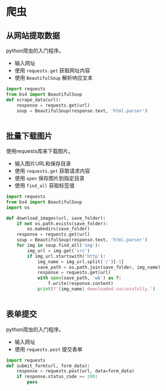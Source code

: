 # 爬虫
## 从网站提取数据

python爬虫的入门程序。

- 输入网址
- 使用 `requests.get` 获取网址内容
- 使用 `BeautifulSoup` 解析响应文本

```python
import requests
from bs4 import BeautifulSoup
def scrape_data(url):
    response = requests.get(url)
    soup = BeautifulSoup(response.text, 'html.parser')
    
```
## 批量下载图片

使用requests库来下载图片。

- 输入图片URL和保存目录
- 使用 `requests.get` 获取请求内容
- 使用 `open` 保存图片到指定目录
- 使用 `find_all` 获取标签值

```python
import requests
from bs4 import BeautifulSoup
import os

def download_images(url, save_folder):
    if not os.path.exists(save_folder):
        os.makedirs(save_folder)
    response = requests.get(url)
    soup = BeautifulSoup(response.text, 'html.parser')
    for img in soup.find_all('img'):
        img_url = img.get('src')
        if img_url.startswith('http'):
            img_name = img_url.split('/')[-1]
            save_path = os.path.join(save_folder, img_name)
            response = requests.get(url)
            with open(save_path, 'wb') as f:
                f.write(response.content)
            print(f'{img_name} downloaded successfully.')
    
```

## 表单提交

python爬虫的入门程序。

- 输入网址
- 使用 `requests.post` 提交表单

```python
import requests
def submit_form(url, form_data):
    response = requests.post(url, data=form_data)
    if response.status_code == 200:
        pass
    
```
